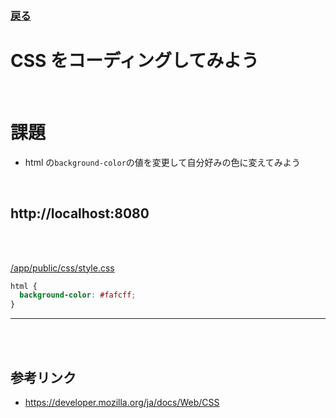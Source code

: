 ### [戻る](./../front-end.md)

# CSS をコーディングしてみよう

<br>

# 課題

- html の`background-color`の値を変更して自分好みの色に変えてみよう

<br>

## http://localhost:8080

<br><br>

[/app/public/css/style.css](../../app/public/css/style.css)

```css
html {
  background-color: #fafcff;
}
```

---

<br><br>

## 参考リンク

- https://developer.mozilla.org/ja/docs/Web/CSS
